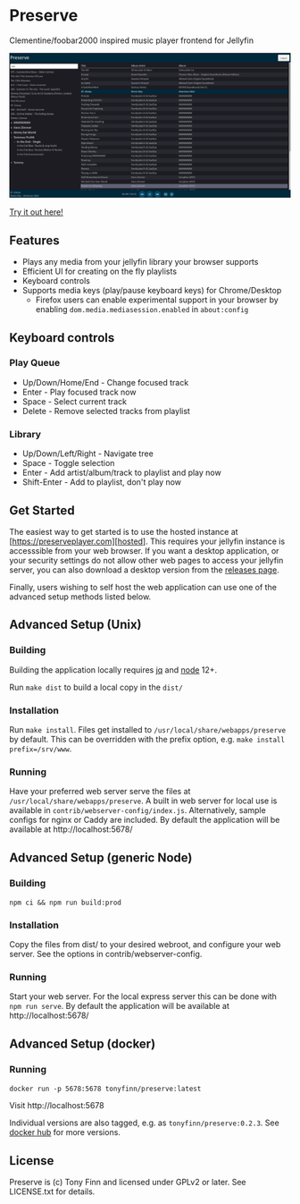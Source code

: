 # Preserve

Clementine/foobar2000 inspired music player frontend for Jellyfin

![Screenshot of version 0.2.0](screenshot-v0.2.png)

[Try it out here!][hosted]


## Features

* Plays any media from your jellyfin library your browser supports
* Efficient UI for creating on the fly playlists
* Keyboard controls
* Supports media keys (play/pause keyboard keys) for Chrome/Desktop
    * Firefox users can enable experimental support in your browser by
      enabling `dom.media.mediasession.enabled` in `about:config`


## Keyboard controls

### Play Queue

* Up/Down/Home/End - Change focused track
* Enter - Play focused track now
* Space - Select current track
* Delete - Remove selected tracks from playlist

### Library

* Up/Down/Left/Right - Navigate tree
* Space - Toggle selection
* Enter - Add artist/album/track to playlist and play now
* Shift-Enter - Add to playlist, don't play now


## Get Started

The easiest way to get started is to use the hosted instance
at [https://preserveplayer.com][hosted]. This requires your jellyfin instance is
accesssible from your web browser. If you want a desktop application, or your security
settings do not allow other web pages to access your jellyfin server, you can
also download a desktop version from the [releases page][releases]. 

Finally, users wishing to self host the web application can use one of the advanced
setup methods listed below.


## Advanced Setup (Unix)

### Building

Building the application locally requires [jq][] and [node] 12+.

Run `make dist` to build a local copy in the `dist/`

### Installation

Run `make install`. Files get installed to `/usr/local/share/webapps/preserve`
by default. This can be overridden with the prefix option, e.g. `make install
prefix=/srv/www`.

### Running

Have your preferred web server serve the files at `/usr/local/share/webapps/preserve`.
A built in web server for local use is available in `contrib/webserver-config/index.js`.
Alternatively, sample configs for nginx or Caddy are included. By default the application
will be available at http://localhost:5678/


## Advanced Setup (generic Node)

### Building

```
npm ci && npm run build:prod
```

### Installation

Copy the files from dist/ to your desired webroot, and configure your web
server. See the options in contrib/webserver-config.

### Running

Start your web server. For the local express server this can be done with `npm run
serve`. By default the application will be available at http://localhost:5678/


## Advanced Setup (docker)

### Running

```
docker run -p 5678:5678 tonyfinn/preserve:latest
```

Visit http://localhost:5678

Individual versions are also tagged, e.g. as `tonyfinn/preserve:0.2.3`. See [docker hub][]
for more versions.


## License

Preserve is (c) Tony Finn and licensed under GPLv2 or later. See LICENSE.txt for details.

[docker hub]: https://hub.docker.com/r/tonyfinn/preserve/tags
[hosted]: https://preserveplayer.com
[jq]: https://github.com/stedolan/jq
[node]: https://nodejs.org/en/
[releases]: https://gitlab.com/tonyfinn/preserve/-/releases
